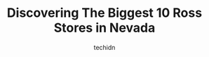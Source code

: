 ---
layout: ampstory
image: https://i0.wp.com/www.depkes.org/wp-content/uploads/2023/06/ross-0-in-nevada-1685968607.jpeg?resize=640,853
author: techidn
featured: false
description: Discover the impressive array of Ross options in Nevada, where you can find 10 of the largest Ross establishments in the area. From renowned classics to hidden gems, Nevada offers a diverse 
title: Discovering The Biggest 10 Ross Stores in Nevada
cover:
   title: Discovering The Biggest 10 Ross Stores in Nevada
   subtitle: Rickpate
   background: https://www.depkes.org/wp-content/uploads/2023/06/ross-0-in-nevada-1685968607.jpeg

pages: 
 - layout: thirds
   top: <h1>#1 Ross Dress for Less</h1>
   bottom: "<p>I got my car towed last night. Rightfully so. I was this area and it looked old, poorly maintained and the lights werent that great. So I figured if there were cameras, </p>"
   background: https://www.depkes.org/wp-content/uploads/2023/06/ross-1-in-nevada-1685968607.jpeg
   backgroundblur: true
 - layout: thirds
   top: <h1>#2 Ross Dress for Less</h1>
   bottom: "<p>3880 S Maryland Pkwy, Las Vegas, NV 89119, United States</p>"
   background: https://www.depkes.org/wp-content/uploads/2023/06/ross-2-in-nevada-1685968607.jpeg
   cta:
      link: https://www.depkes.org/blog/discovering-the-biggest-10-ross-stores-in-nevada/
      text: Discovering The Biggest 10 Ross Stores in Nevada
 - layout: thirds
   top: <h1>#3 Ross Dress for Less</h1>
   bottom: "<p>121 N Nellis Blvd, Las Vegas, NV 89110, United States</p>"
   background: https://www.depkes.org/wp-content/uploads/2023/06/ross-3-in-nevada-1685968608.jpeg
   cta:
      link: https://www.depkes.org/blog/discovering-the-biggest-10-ross-stores-in-nevada/
      text: Discovering The Biggest 10 Ross Stores in Nevada
 - layout: thirds
   top: <h1>#4 Ross Dress for Less</h1>
   bottom: "<p>4620 W Sahara Ave, Las Vegas, NV 89102, United States</p>"
   background: https://images.unsplash.com/photo-1534312527009-56c7016453e6?ixlib=rb-4.0.3&ixid=MnwxMjA3fDB8MHxwaG90by1wYWdlfHx8fGVufDB8fHx8&auto=format&fit=crop&w=640&h=853&q=80
   cta:
      link: https://www.depkes.org/blog/discovering-the-biggest-10-ross-stores-in-nevada/
      text: Discovering The Biggest 10 Ross Stores in Nevada
 - layout: thirds
   top: <h1>#5 Ross Dress for Less</h1>
   bottom: "<p>4000 Blue Diamond Rd, Las Vegas, NV 89139, United States</p>"
   background: https://images.unsplash.com/photo-1618005182384-a83a8bd57fbe?ixlib=rb-4.0.3&ixid=MnwxMjA3fDB8MHxwaG90by1wYWdlfHx8fGVufDB8fHx8&auto=format&fit=crop&w=640&h=853&q=80
   cta:
      link: https://www.depkes.org/blog/discovering-the-biggest-10-ross-stores-in-nevada/
      text: Discovering The Biggest 10 Ross Stores in Nevada
 - layout: thirds
   top: <h1>#6 Ross Dress for Less</h1>
   bottom: "<p>2420 E Desert Inn Rd, Las Vegas, NV 89121, United States</p>"
   background: https://images.unsplash.com/photo-1580610447943-1bfbef5efe07?ixlib=rb-4.0.3&ixid=MnwxMjA3fDB8MHxwaG90by1wYWdlfHx8fGVufDB8fHx8&auto=format&fit=crop&w=640&h=853&q=80
   cta:
      link: https://www.depkes.org/blog/discovering-the-biggest-10-ross-stores-in-nevada/
      text: Discovering The Biggest 10 Ross Stores in Nevada
 - layout: thirds
   top: <h1>#7 Ross Dress for Less</h1>
   bottom: "<p>649 N Stephanie St, Henderson, NV 89014, United States</p>"
   background: https://images.unsplash.com/photo-1567095761054-7a02e69e5c43?ixlib=rb-4.0.3&ixid=MnwxMjA3fDB8MHxwaG90by1wYWdlfHx8fGVufDB8fHx8&auto=format&fit=crop&w=640&h=853&q=80
   cta:
      link: https://www.depkes.org/blog/discovering-the-biggest-10-ross-stores-in-nevada/
      text: Discovering The Biggest 10 Ross Stores in Nevada
 - layout: thirds
   middle: Continue reading...
   background: https://images.unsplash.com/photo-1613843873231-1447db182f97?ixlib=rb-4.0.3&ixid=MnwxMjA3fDB8MHxwaG90by1wYWdlfHx8fGVufDB8fHx8&auto=format&fit=crop&w=640&h=853&q=80
   cta:
      link: https://www.depkes.org/blog/discovering-the-biggest-10-ross-stores-in-nevada/
      text: Discovering The Biggest 10 Ross Stores in Nevada
      
---